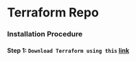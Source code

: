 # Terraform Repo

### Installation Procedure

#### Step 1: `Download Terraform using this` [link](https://www.terraform.io/downloads.html)

